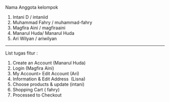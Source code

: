 Nama Anggota kelompok
1. Intani D / intaniid
2. Muhammad Fahry / muhammad-fahry
3. Magfira Aini / magfiraaini
4. Manarul Huda/ Manarul Huda
5. Ari Wilyan / ariwilyan
--------------------------------------
List tugas fitur :
1. Create an Account (Manarul Huda)
2. Login (Magfira Aini)
3. My Account> Edit Account (Ari)
4. Information & Edit Address  (Lisna)
5. Choose products & update (intani)
6. Shopping Cart ( fahry) 
7. Processed to Checkout
